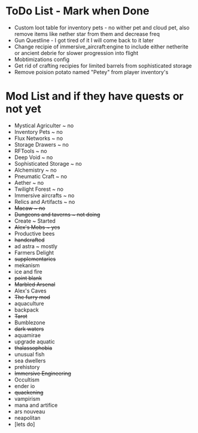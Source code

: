 # ToDo List - Mark when Done
- Custom loot table for inventory pets - no wither pet and cloud pet, also remove items like nether star from them and decrease freq
- Gun Questline - I got tired of it I will come back to it later
- Change recipie of immersive_aircraft:engine to include either netherite or ancient debrie for slower progression into flight
- Mobtimizations config
- Get rid of crafting recipies for limited barrels from sophisticated storage
- Remove poision potato named "Petey" from player inventory's

# Mod List and if they have quests or not yet
- Mystical Agriculter ~ no
- Inventory Pets ~ no
- Flux Networks ~ no
- Storage Drawers ~ no
- RFTools ~ no
- Deep Void ~ no
- Sophisticated Storage ~ no
- Alchemistry ~ no
- Pneumatic Craft ~ no
- Aether ~ no
- Twilight Forest ~ no
- Immersive aircrafts ~ no
- Relics and Artifacts ~ no
- ~~Macaw ~ no~~
- ~~Dungeons and taverns ~ not doing~~
- Create ~ Started
- ~~Alex's Mobs ~ yes~~
- Productive bees
- ~~handcrafted~~
- ad astra ~ mostly
- Farmers Delight
- ~~supplementaries~~
- mekanism
- ice and fire
- ~~point blank~~
- ~~Marbled Arsenal~~
- Alex's Caves
- ~~The furry mod~~
- aquaculture
- backpack
- ~~Tarot~~
- Bumblezone
- ~~dark waters~~
- aquamirae
- upgrade aquatic
- ~~thalassophobia~~
- unusual fish
- sea dwellers
- prehistory
- ~~Immersive Engineering~~
- Occultism
- ender io
- ~~quackening~~
- vampirism
- mana and artifice
- ars nouveau
- neapolitan
- [lets do]